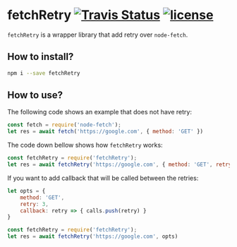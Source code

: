 # fetchRetry <a href="https://travis-ci.org/greatjapa/fetchRetry"><img alt="Travis Status" src="https://travis-ci.org/greatjapa/fetchRetry.svg?branch=master"></a> [![license](https://img.shields.io/github/license/mashape/apistatus.svg?maxAge=2592000)](https://github.com/greatjapa/fetchRetry/blob/master/LICENSE)

`fetchRetry` is a wrapper library that add retry over `node-fetch`.


## How to install?
```bash
npm i --save fetchRetry
```

## How to use?

The following code shows an example that does not have retry:

```javascript
const fetch = require('node-fetch');
let res = await fetch('https://google.com', { method: 'GET' })
```

The code down bellow shows how `fetchRetry` works:

```javascript
const fetchRetry = require('fetchRetry');
let res = await fetchRetry('https://google.com', { method: 'GET', retry: 3 })
```

If you want to add callback that will be called between the retries:

```javascript
let opts = {
    method: 'GET', 
    retry: 3,
    callback: retry => { calls.push(retry) }
}

const fetchRetry = require('fetchRetry');
let res = await fetchRetry('https://google.com', opts)
```